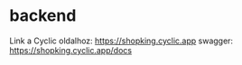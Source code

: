 # backend

Link a Cyclic oldalhoz: https://shopking.cyclic.app
swagger: https://shopking.cyclic.app/docs
